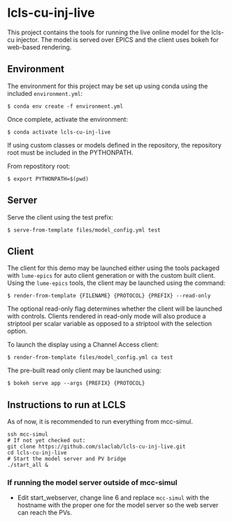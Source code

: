 # lcls-cu-inj-live

This project contains the tools for running the live online model for the lcls-cu injector. The model is served over EPICS and the client uses bokeh for web-based rendering.

## Environment

The environment for this project may be set up using conda using the included `environment.yml`:

```
$ conda env create -f environment.yml
```

Once complete, activate the environment:

```
$ conda activate lcls-cu-inj-live
```

If using custom classes or models defined in the repository, the repository root must be included in the PYTHONPATH.

From repostitory root:

```
$ export PYTHONPATH=$(pwd)
```

## Server

Serve the client using the test prefix:
```
$ serve-from-template files/model_config.yml test
```

## Client

The client for this demo may be launched either using the tools packaged with `lume-epics` for auto client generation or with the custom built client. Using the `lume-epics` tools, the client may be launched using the command:

```
$ render-from-template {FILENAME} {PROTOCOL} {PREFIX} --read-only
```
The optional read-only flag determines whether the client will be launched with controls. Clients rendered in read-only mode will also produce a striptool per scalar variable as opposed to a striptool with the selection option.

To launch the display using a Channel Access client:

```
$ render-from-template files/model_config.yml ca test
```

The pre-built read only client may be launched using:
```
$ bokeh serve app --args {PREFIX} {PROTOCOL}
```


## Instructions to run at LCLS

As of now, it is recommended to run everything from mcc-simul.

```shell script
ssh mcc-simul
# If not yet checked out:
git clone https://github.com/slaclab/lcls-cu-inj-live.git
cd lcls-cu-inj-live
# Start the model server and PV bridge
./start_all &
```

### If running the model server outside of mcc-simul

- Edit start_webserver, change line 6 and replace `mcc-simul` with the hostname
with the proper one for the model server so the web server can reach the PVs.
